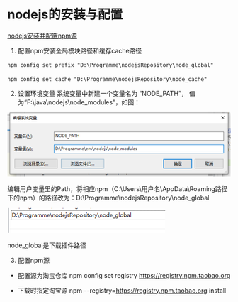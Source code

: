 # nodejs的安装与配置

[nodejs安装并配置npm源](https://www.cnblogs.com/xianshen/p/15695453.html)


1. 配置npm安装全局模块路径和缓存cache路径
```shell
npm config set prefix "D:\Programme\nodejsRepository\node_global"

npm config set cache "D:\Programme\nodejsRepository\node_cache"
```

2. 设置环境变量
 系统变量中新建一个变量名为 “NODE_PATH”， 值为“F:\java\nodejs\node_modules”，如图：

![1711202500014](image/nodejs/1711202500014.png)

编辑用户变量里的Path，将相应npm（C:\Users\用户名\AppData\Roaming路径下的npm）的路径改为：D:\Programme\nodejsRepository\node_global

![1711202477632](image/nodejs/1711202477632.png)

node_global是下载插件路径

3. 配置npm源

- 配置源为淘宝仓库
npm config set registry https://registry.npm.taobao.org

- 下载时指定淘宝源
npm --registry=https://registry.npm.taobao.org install

